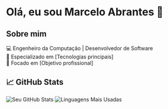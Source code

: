 # Olá, eu sou Marcelo Abrantes 👋

## Sobre mim
💻 Engenheiro da Computação | Desenvolvedor de Software  
🚀 Especializado em [Tecnologias principais]  
🎯 Focado em [Objetivo profissional]

## 📈 GitHub Stats
![Seu GitHub Stats](https://github-readme-stats.vercel.app/api?username=MarceloAbrantes&show_icons=true&theme=dark)
![Linguagens Mais Usadas](https://github-readme-stats.vercel.app/api/top-langs/?username=MarceloAbrantes&layout=compact&theme=dark)
